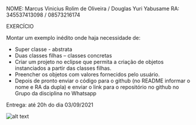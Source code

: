 NOME: Marcus Vinicius Rolim de Oliveira / Douglas Yuri Yabusame
RA: 345537413098 / 08573216174


EXERCÍCIO

Montar um exemplo inédito onde haja necessidade de:
- Super classe - abstrata
- Duas classes filhas – classes concretas
- Criar um projeto no eclipse que permita a criação de objetos instanciados a partir das classes filhas.
- Preencher os objetos com valores fornecidos pelo usuário.
- Depois de pronto enviar o código para o github (no README informar o nome e RA da dupla) e enviar o link para o repositório no github no Grupo da disciplina no Whatsapp

Entrega: até 20h do dia 03/09/2021

![alt text](https://github.com/marcusrolimcc/Uniderp-AtividadePOO2/blob/master/src/imagem/Poo2-T1.png)
